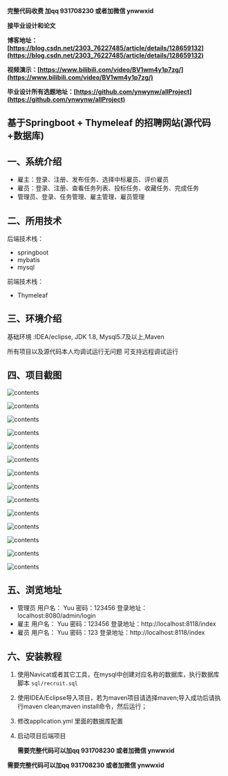 **完整代码收费  加qq  931708230 或者加微信  ynwwxid**

**接毕业设计和论文**

**博客地址：[https://blog.csdn.net/2303_76227485/article/details/128659132](https://blog.csdn.net/2303_76227485/article/details/128659132)**

**视频演示：[https://www.bilibili.com/video/BV1wm4y1p7zg/](https://www.bilibili.com/video/BV1wm4y1p7zg/)**

**毕业设计所有选题地址：[https://github.com/ynwynw/allProject](https://github.com/ynwynw/allProject)**

## 基于Springboot + Thymeleaf 的招聘网站(源代码+数据库)

## 一、系统介绍

- 雇主：登录、注册、发布任务、选择中标雇员、评价雇员
- 雇员：登录、注册、查看任务列表、投标任务、收藏任务、完成任务
- 管理员、登录、任务管理、雇主管理、雇员管理

## 二、所用技术

后端技术栈：

- springboot
- mybatis
- mysql

前端技术栈：

- Thymeleaf 


## 三、环境介绍

基础环境 :IDEA/eclipse, JDK 1.8, Mysql5.7及以上,Maven

所有项目以及源代码本人均调试运行无问题 可支持远程调试运行

## 四、项目截图

![contents](./picture/picture1.png)

![contents](./picture/picture2.png)

![contents](./picture/picture3.png)

![contents](./picture/picture4.png)

![contents](./picture/picture5.png)

![contents](./picture/picture6.png)

![contents](./picture/picture7.png)

![contents](./picture/picture8.png)

![contents](./picture/picture9.png)

![contents](./picture/picture10.png)

![contents](./picture/picture11.png)

![contents](./picture/picture12.png)

  ![contents](./picture/picture13.png)

  ![contents](./picture/picture14.png)

## 五、浏览地址

- 管理员 用户名： Yuu  密码：123456  登录地址：localhost:8080/admin/login
- 雇主   用户名： Yuu  密码：123456  登录地址：http://localhost:8118/index
- 雇员   用户名： Yuu  密码：123     登录地址：http://localhost:8118/index

## 六、安装教程

1. 使用Navicat或者其它工具，在mysql中创建对应名称的数据库，执行数据库脚本 `sql/recruit.sql`
2. 使用IDEA/Eclipse导入项目，若为maven项目请选择maven;导入成功后请执行maven clean;maven install命令，然后运行；
3. 修改application.yml 里面的数据库配置
4. 启动项目后端项目 
   	
   **需要完整代码可以加qq  931708230 或者加微信 ynwwxid**

**需要完整代码可以加qq  931708230 或者加微信  ynwwxid**
